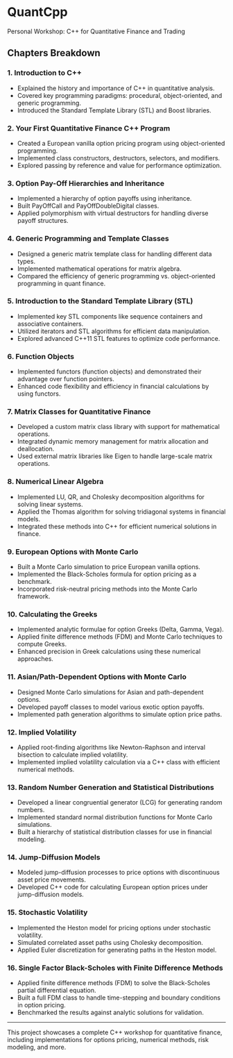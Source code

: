 # QuantCpp

Personal Workshop: C++ for Quantitative Finance and Trading

## Chapters Breakdown

### 1. Introduction to C++
- Explained the history and importance of C++ in quantitative analysis.
- Covered key programming paradigms: procedural, object-oriented, and generic programming.
- Introduced the Standard Template Library (STL) and Boost libraries.

### 2. Your First Quantitative Finance C++ Program
- Created a European vanilla option pricing program using object-oriented programming.
- Implemented class constructors, destructors, selectors, and modifiers.
- Explored passing by reference and value for performance optimization.

### 3. Option Pay-Off Hierarchies and Inheritance
- Implemented a hierarchy of option payoffs using inheritance.
- Built PayOffCall and PayOffDoubleDigital classes.
- Applied polymorphism with virtual destructors for handling diverse payoff structures.

### 4. Generic Programming and Template Classes
- Designed a generic matrix template class for handling different data types.
- Implemented mathematical operations for matrix algebra.
- Compared the efficiency of generic programming vs. object-oriented programming in quant finance.

### 5. Introduction to the Standard Template Library (STL)
- Implemented key STL components like sequence containers and associative containers.
- Utilized iterators and STL algorithms for efficient data manipulation.
- Explored advanced C++11 STL features to optimize code performance.

### 6. Function Objects
- Implemented functors (function objects) and demonstrated their advantage over function pointers.
- Enhanced code flexibility and efficiency in financial calculations by using functors.

### 7. Matrix Classes for Quantitative Finance
- Developed a custom matrix class library with support for mathematical operations.
- Integrated dynamic memory management for matrix allocation and deallocation.
- Used external matrix libraries like Eigen to handle large-scale matrix operations.

### 8. Numerical Linear Algebra
- Implemented LU, QR, and Cholesky decomposition algorithms for solving linear systems.
- Applied the Thomas algorithm for solving tridiagonal systems in financial models.
- Integrated these methods into C++ for efficient numerical solutions in finance.

### 9. European Options with Monte Carlo
- Built a Monte Carlo simulation to price European vanilla options.
- Implemented the Black-Scholes formula for option pricing as a benchmark.
- Incorporated risk-neutral pricing methods into the Monte Carlo framework.

### 10. Calculating the Greeks
- Implemented analytic formulae for option Greeks (Delta, Gamma, Vega).
- Applied finite difference methods (FDM) and Monte Carlo techniques to compute Greeks.
- Enhanced precision in Greek calculations using these numerical approaches.

### 11. Asian/Path-Dependent Options with Monte Carlo
- Designed Monte Carlo simulations for Asian and path-dependent options.
- Developed payoff classes to model various exotic option payoffs.
- Implemented path generation algorithms to simulate option price paths.

### 12. Implied Volatility
- Applied root-finding algorithms like Newton-Raphson and interval bisection to calculate implied volatility.
- Implemented implied volatility calculation via a C++ class with efficient numerical methods.

### 13. Random Number Generation and Statistical Distributions
- Developed a linear congruential generator (LCG) for generating random numbers.
- Implemented standard normal distribution functions for Monte Carlo simulations.
- Built a hierarchy of statistical distribution classes for use in financial modeling.

### 14. Jump-Diffusion Models
- Modeled jump-diffusion processes to price options with discontinuous asset price movements.
- Developed C++ code for calculating European option prices under jump-diffusion models.

### 15. Stochastic Volatility
- Implemented the Heston model for pricing options under stochastic volatility.
- Simulated correlated asset paths using Cholesky decomposition.
- Applied Euler discretization for generating paths in the Heston model.

### 16. Single Factor Black-Scholes with Finite Difference Methods
- Applied finite difference methods (FDM) to solve the Black-Scholes partial differential equation.
- Built a full FDM class to handle time-stepping and boundary conditions in option pricing.
- Benchmarked the results against analytic solutions for validation.

---

This project showcases a complete C++ workshop for quantitative finance, including implementations for options pricing, numerical methods, risk modeling, and more.
